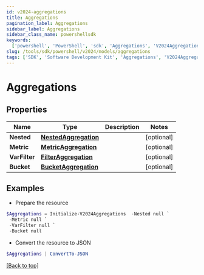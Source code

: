 ```yaml
---
id: v2024-aggregations
title: Aggregations
pagination_label: Aggregations
sidebar_label: Aggregations
sidebar_class_name: powershellsdk
keywords:
  ['powershell', 'PowerShell', 'sdk', 'Aggregations', 'V2024Aggregations']
slug: /tools/sdk/powershell/v2024/models/aggregations
tags: ['SDK', 'Software Development Kit', 'Aggregations', 'V2024Aggregations']
---
```


# Aggregations

## Properties

| Name | Type | Description | Notes |
| --- | --- | --- | --- |
| **Nested** | [**NestedAggregation**](nested-aggregation) |  | [optional] |
| **Metric** | [**MetricAggregation**](metric-aggregation) |  | [optional] |
| **VarFilter** | [**FilterAggregation**](filter-aggregation) |  | [optional] |
| **Bucket** | [**BucketAggregation**](bucket-aggregation) |  | [optional] |

## Examples

- Prepare the resource

```powershell
$Aggregations = Initialize-V2024Aggregations  -Nested null `
 -Metric null `
 -VarFilter null `
 -Bucket null
```

- Convert the resource to JSON

```powershell
$Aggregations | ConvertTo-JSON
```

[[Back to top]](#)
